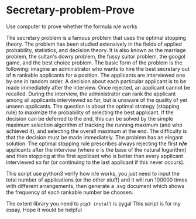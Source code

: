 # Secretary-problem-Prove
Use computer to prove whether the formula n/e works

The secretary problem is a famous problem that uses the optimal stopping theory. The problem has been studied extensively in the fields of applied probability, statistics, and decision theory. It is also known as the marriage problem, the sultan's dowry problem, the fussy suitor problem, the googol game, and the best choice problem.
The basic form of the problem is the following: imagine an administrator who wants to hire the best secretary out of 
**n** rankable applicants for a position. The applicants are interviewed one by one in random order. A decision about each particular applicant is to be made immediately after the interview. Once rejected, an applicant cannot be recalled. During the interview, the administrator can rank the applicant among all applicants interviewed so far, but is unaware of the quality of yet unseen applicants. The question is about the optimal strategy (stopping rule) to maximize the probability of selecting the best applicant. If the decision can be deferred to the end, this can be solved by the simple maximum selection algorithm of tracking the running maximum (and who achieved it), and selecting the overall maximum at the end. The difficulty is that the decision must be made immediately.
The problem has an elegant solution. The optimal stopping rule prescribes always rejecting the first **n/e** applicants after the interview (where e is the base of the natural logarithm) and then stopping at the first applicant who is better than every applicant interviewed so far (or continuing to the last applicant if this never occurs). 


This script use python3 verify how n/e works, you just need to input the total number of applications (or the other stuff) and it will run 100000 times with different arrangements, then generate a .svg document which shows the frequency of each rankable number be choosen. 

The extent library you need to `pip3 install` is pygal
This script is for my essay, Hope it would be helpful
